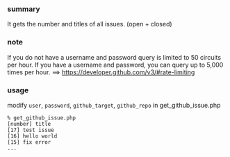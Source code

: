 ### summary
It gets the number and titles of all issues. (open + closed)

### note
If you do not have a username and password query is limited to 50 circuits per hour. 
If you have a username and password, you can query up to 5,000 times per hour.
==> https://developer.github.com/v3/#rate-limiting

### usage
modify `user`, `password`, `github_target`, `github_repo` in get_github_issue.php

    % get_github_issue.php
	[number] title
	[17] test issue
	[16] hello world
	[15] fix error
	...
